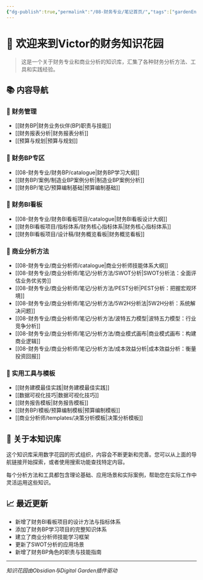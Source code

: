 ```yaml
---
{"dg-publish":true,"permalink":"/08-财务专业/笔记首页/","tags":["gardenEntry"]}
---
```



# 👋 欢迎来到Victor的财务知识花园

  

> 这是一个关于财务专业和商业分析的知识库，汇集了各种财务分析方法、工具和实践经验。

  

## 📚 内容导航

  

### 🔹 财务管理

- [[财务BP\|财务业务伙伴(BP)职责与技能]]
- [[财务报表分析\|财务报表分析]]
- [[预算与规划\|预算与规划]]

### 🔹 财务BP专区

- [[08-财务专业/财务BP/catalogue\|财务BP学习大纲]]
- [[财务BP/案例/制造业BP案例分析\|制造业BP案例分析]]
- [[财务BP/笔记/预算编制基础\|预算编制基础]]

### 🔹 财务BI看板

- [[08-财务专业/财务BI看板项目/catalogue\|财务BI看板设计大纲]]
- [[财务BI看板项目/指标体系/财务核心指标体系\|财务核心指标体系]]
- [[财务BI看板项目/设计稿/财务概览看板\|财务概览看板]]

### 🔹 商业分析方法

- [[08-财务专业/商业分析师/catalogue\|商业分析师技能体系大纲]]
- [[08-财务专业/商业分析师/笔记/分析方法/SWOT分析\|SWOT分析法：全面评估业务优劣势]]
- [[08-财务专业/商业分析师/笔记/分析方法/PEST分析\|PEST分析：把握宏观环境]]
- [[08-财务专业/商业分析师/笔记/分析方法/5W2H分析法\|5W2H分析：系统解决问题]]
- [[08-财务专业/商业分析师/笔记/分析方法/波特五力模型\|波特五力模型：行业竞争分析]]
- [[08-财务专业/商业分析师/笔记/分析方法/商业模式画布\|商业模式画布：构建商业逻辑]]
- [[08-财务专业/商业分析师/笔记/分析方法/成本效益分析\|成本效益分析：衡量投资回报]]

### 🔹 实用工具与模板

- [[财务建模最佳实践\|财务建模最佳实践]]
- [[数据可视化技巧\|数据可视化技巧]]
- [[财务报告模板\|财务报告模板]]
- [[财务BP/模板/预算编制模板\|预算编制模板]]
- [[商业分析师/templates/决策分析模板\|决策分析模板]]

## 🌱 关于本知识库

  

这个知识库采用数字花园的形式组织，内容会不断更新和完善。您可以从上面的导航链接开始探索，或者使用搜索功能查找特定内容。

  

每个分析方法和工具都包含理论基础、应用场景和实际案例，帮助您在实际工作中灵活运用这些知识。

  

## 📈 最近更新

- 新增了财务BI看板项目的设计方法与指标体系
- 添加了财务BP学习项目的完整知识体系
- 建立了商业分析师技能学习框架
- 更新了SWOT分析的应用场景
- 新增了财务BP角色的职责与技能指南

  

---

  

*知识花园由Obsidian与Digital Garden插件驱动*